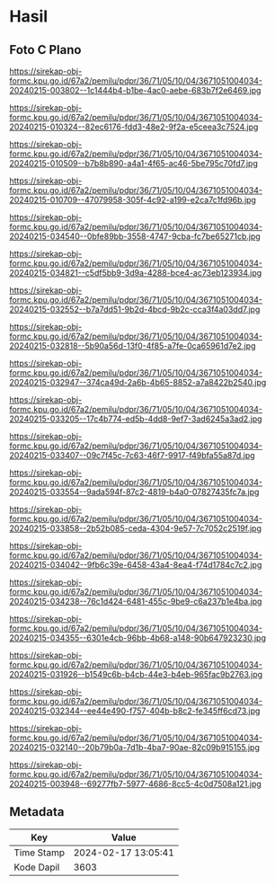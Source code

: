 # Hasil

## Foto C Plano

https://sirekap-obj-formc.kpu.go.id/67a2/pemilu/pdpr/36/71/05/10/04/3671051004034-20240215-003802--1c1444b4-b1be-4ac0-aebe-683b7f2e6469.jpg

https://sirekap-obj-formc.kpu.go.id/67a2/pemilu/pdpr/36/71/05/10/04/3671051004034-20240215-010324--82ec6176-fdd3-48e2-9f2a-e5ceea3c7524.jpg

https://sirekap-obj-formc.kpu.go.id/67a2/pemilu/pdpr/36/71/05/10/04/3671051004034-20240215-010509--b7b8b890-a4a1-4f65-ac46-5be795c70fd7.jpg

https://sirekap-obj-formc.kpu.go.id/67a2/pemilu/pdpr/36/71/05/10/04/3671051004034-20240215-010709--47079958-305f-4c92-a199-e2ca7c1fd96b.jpg

https://sirekap-obj-formc.kpu.go.id/67a2/pemilu/pdpr/36/71/05/10/04/3671051004034-20240215-034540--0bfe89bb-3558-4747-9cba-fc7be65271cb.jpg

https://sirekap-obj-formc.kpu.go.id/67a2/pemilu/pdpr/36/71/05/10/04/3671051004034-20240215-034821--c5df5bb9-3d9a-4288-bce4-ac73eb123934.jpg

https://sirekap-obj-formc.kpu.go.id/67a2/pemilu/pdpr/36/71/05/10/04/3671051004034-20240215-032552--b7a7dd51-9b2d-4bcd-9b2c-cca3f4a03dd7.jpg

https://sirekap-obj-formc.kpu.go.id/67a2/pemilu/pdpr/36/71/05/10/04/3671051004034-20240215-032818--5b90a56d-13f0-4f85-a7fe-0ca65961d7e2.jpg

https://sirekap-obj-formc.kpu.go.id/67a2/pemilu/pdpr/36/71/05/10/04/3671051004034-20240215-032947--374ca49d-2a6b-4b65-8852-a7a8422b2540.jpg

https://sirekap-obj-formc.kpu.go.id/67a2/pemilu/pdpr/36/71/05/10/04/3671051004034-20240215-033205--17c4b774-ed5b-4dd8-9ef7-3ad6245a3ad2.jpg

https://sirekap-obj-formc.kpu.go.id/67a2/pemilu/pdpr/36/71/05/10/04/3671051004034-20240215-033407--09c7f45c-7c63-46f7-9917-f49bfa55a87d.jpg

https://sirekap-obj-formc.kpu.go.id/67a2/pemilu/pdpr/36/71/05/10/04/3671051004034-20240215-033554--9ada594f-87c2-4819-b4a0-07827435fc7a.jpg

https://sirekap-obj-formc.kpu.go.id/67a2/pemilu/pdpr/36/71/05/10/04/3671051004034-20240215-033858--2b52b085-ceda-4304-9e57-7c7052c2519f.jpg

https://sirekap-obj-formc.kpu.go.id/67a2/pemilu/pdpr/36/71/05/10/04/3671051004034-20240215-034042--9fb6c39e-6458-43a4-8ea4-f74d1784c7c2.jpg

https://sirekap-obj-formc.kpu.go.id/67a2/pemilu/pdpr/36/71/05/10/04/3671051004034-20240215-034238--76c1d424-6481-455c-9be9-c6a237b1e4ba.jpg

https://sirekap-obj-formc.kpu.go.id/67a2/pemilu/pdpr/36/71/05/10/04/3671051004034-20240215-034355--6301e4cb-96bb-4b68-a148-90b647923230.jpg

https://sirekap-obj-formc.kpu.go.id/67a2/pemilu/pdpr/36/71/05/10/04/3671051004034-20240215-031926--b1549c6b-b4cb-44e3-b4eb-965fac9b2763.jpg

https://sirekap-obj-formc.kpu.go.id/67a2/pemilu/pdpr/36/71/05/10/04/3671051004034-20240215-032344--ee44e490-f757-404b-b8c2-fe345ff6cd73.jpg

https://sirekap-obj-formc.kpu.go.id/67a2/pemilu/pdpr/36/71/05/10/04/3671051004034-20240215-032140--20b79b0a-7d1b-4ba7-90ae-82c09b915155.jpg

https://sirekap-obj-formc.kpu.go.id/67a2/pemilu/pdpr/36/71/05/10/04/3671051004034-20240215-003948--69277fb7-5977-4686-8cc5-4c0d7508a121.jpg


## Metadata

| Key        | Value               |
| ---------- | ------------------- |
| Time Stamp | 2024-02-17 13:05:41 |
| Kode Dapil | 3603                |



